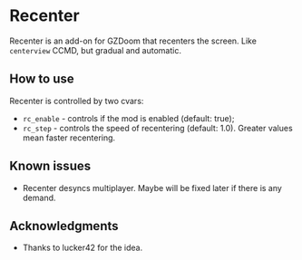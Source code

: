 # Recenter

Recenter is an add-on for GZDoom that recenters the screen. Like `centerview`
CCMD, but gradual and automatic.

## How to use

Recenter is controlled by two cvars:
- `rc_enable` - controls if the mod is enabled (default: true);
- `rc_step` - controls the speed of recentering (default: 1.0). Greater values
  mean faster recentering.

## Known issues

- Recenter desyncs multiplayer. Maybe will be fixed later if there is any
  demand.

## Acknowledgments

- Thanks to lucker42 for the idea.

